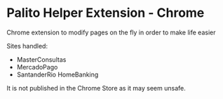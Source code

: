 # Palito Helper Extension - Chrome

Chrome extension to modify pages on the fly in order to make life easier

Sites handled:
- MasterConsultas
- MercadoPago
- SantanderRio HomeBanking

It is not published in the Chrome Store as it may seem unsafe.